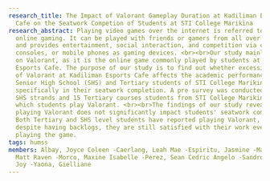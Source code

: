 ```yaml
---
research_title: The Impact of Valorant Gameplay Duration at Kadiliman Esports
  Cafe on the Seatwork Competion of Students at STI College Marikina
research_abstract: Playing video games over the internet is referred to as
  online gaming. It can be played with friends or gamers from all over the world
  and provides entertainment, social interaction, and competition via computers,
  consoles, or mobile phones as gaming devices. <br><br>Our study mainly focuses
  on Valorant, as it is the online game commonly played by students at Kadiliman
  Esports Cafe. The purpose of our study is to find out whether excessive gaming
  of Valorant at Kadiliman Esports Cafe affects the academic performance of
  Senior High School (SHS) and Tertiary students of STI College Marikina,
  specifically in their seatwork completion. A pre survey was conducted among 9
  SHS strands and 15 Tertiary courses students from STI College Marikina to see
  which students play Valorant. <br><br>The findings of our study reveal that
  playing Valorant does not significantly impact students' seatwork completion.
  Both Tertiary and SHS level students have reported playing Valorant, and
  despite having backlogs, they are still satisfied with their work even after
  playing the game.
tags: humss
members: Albay, Joyce Coleen -Caerlang, Leah Mae -Espiritu, Jasmine -Mangali,
  Matt Raven -Morco, Maxine Isabelle -Perez, Sean Cedric Angelo -Sandro, Saira
  Joy -Yaona, Gielliane
---
```

